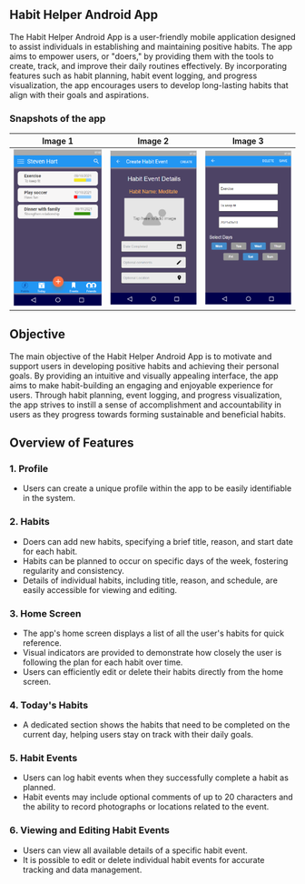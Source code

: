 ## Habit Helper Android App

The Habit Helper Android App is a user-friendly mobile application designed to assist individuals in establishing and maintaining positive habits. The app aims to empower users, or "doers," by providing them with the tools to create, track, and improve their daily routines effectively. By incorporating features such as habit planning, habit event logging, and progress visualization, the app encourages users to develop long-lasting habits that align with their goals and aspirations.


### Snapshots of the app
| Image 1 | Image 2 | Image 3 |
| ------- | ------- | ------- |
| ![Image 1](https://github.com/Aqll/imgs/blob/main/habit/1.png) | ![Image 2](https://github.com/Aqll/imgs/blob/main/habit/2.png) | ![Image 3](https://github.com/Aqll/imgs/blob/main/habit/3.png) |

## Objective

The main objective of the Habit Helper Android App is to motivate and support users in developing positive habits and achieving their personal goals. By providing an intuitive and visually appealing interface, the app aims to make habit-building an engaging and enjoyable experience for users. Through habit planning, event logging, and progress visualization, the app strives to instill a sense of accomplishment and accountability in users as they progress towards forming sustainable and beneficial habits.

## Overview of Features

### 1. Profile
- Users can create a unique profile within the app to be easily identifiable in the system.

### 2. Habits
- Doers can add new habits, specifying a brief title, reason, and start date for each habit.
- Habits can be planned to occur on specific days of the week, fostering regularity and consistency.
- Details of individual habits, including title, reason, and schedule, are easily accessible for viewing and editing.


### 3. Home Screen
- The app's home screen displays a list of all the user's habits for quick reference.
- Visual indicators are provided to demonstrate how closely the user is following the plan for each habit over time.
- Users can efficiently edit or delete their habits directly from the home screen.

### 4. Today's Habits
- A dedicated section shows the habits that need to be completed on the current day, helping users stay on track with their daily goals.

### 5. Habit Events
- Users can log habit events when they successfully complete a habit as planned.
- Habit events may include optional comments of up to 20 characters and the ability to record photographs or locations related to the event.

### 6. Viewing and Editing Habit Events
- Users can view all available details of a specific habit event.
- It is possible to edit or delete individual habit events for accurate tracking and data management.


